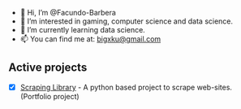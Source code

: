 - 👋 Hi, I’m @Facundo-Barbera
- 👀 I’m interested in gaming, computer science and data science.
- 🌱 I’m currently learning data science.
- 📫 You can find me at: bigxku@gmail.com

<!--- Active projects --->
## Active projects
- [x] [Scraping Library](https://github.com/Facundo-Barbera/Scraping-Library) - A python based project to scrape web-sites. (Portfolio project)
